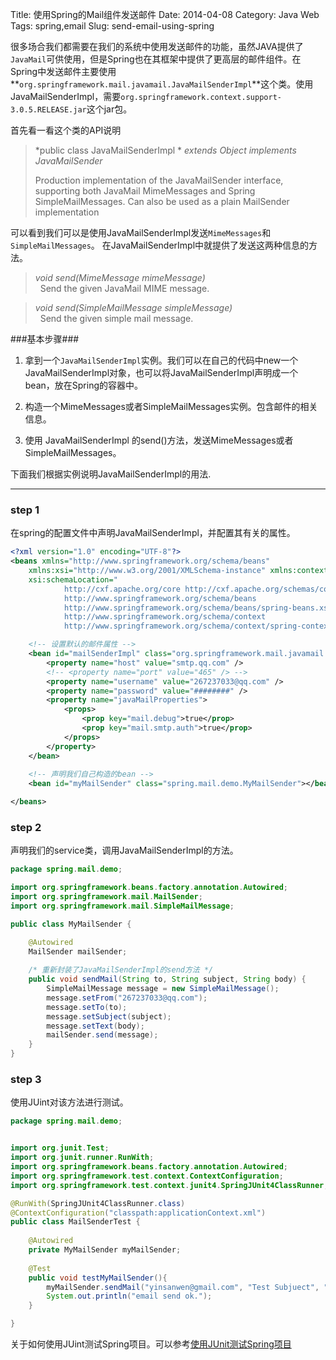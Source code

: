 Title: 使用Spring的Mail组件发送邮件
Date: 2014-04-08
Category: Java Web
Tags: spring,email
Slug: send-email-using-spring

很多场合我们都需要在我们的系统中使用发送邮件的功能，虽然JAVA提供了`JavaMail`可供使用，但是Spring也在其框架中提供了更高层的邮件组件。在Spring中发送邮件主要使用**`org.springframework.mail.javamail.JavaMailSenderImpl`**这个类。使用JavaMailSenderImpl，需要`org.springframework.context.support-3.0.5.RELEASE.jar`这个jar包。

首先看一看这个类的API说明

>   *public class JavaMailSenderImpl *
    *extends Object*
    *implements JavaMailSender*
>    
>    Production implementation of the JavaMailSender interface, supporting both JavaMail       MimeMessages and Spring SimpleMailMessages. Can also be used as a plain MailSender        implementation

可以看到我们可以是使用JavaMailSenderImpl发送`MimeMessages`和`SimpleMailMessages`。
在JavaMailSenderImpl中就提供了发送这两种信息的方法。
> *void send(MimeMessage mimeMessage)*  
&nbsp;&nbsp;Send the given JavaMail MIME message.

> *void send(SimpleMailMessage simpleMessage)*  
&nbsp;&nbsp;Send the given simple mail message.

###基本步骤###

1. 拿到一个`JavaMailSenderImpl`实例。我们可以在自己的代码中new一个JavaMailSenderImpl对象，也可以将JavaMailSenderImpl声明成一个bean，放在Spring的容器中。

2. 构造一个MimeMessages或者SimpleMailMessages实例。包含邮件的相关信息。

3. 使用 JavaMailSenderImpl 的send()方法，发送MimeMessages或者SimpleMailMessages。

下面我们根据实例说明JavaMailSenderImpl的用法.

----------

### step 1 ###
在spring的配置文件中声明JavaMailSenderImpl，并配置其有关的属性。

``` xml 
<?xml version="1.0" encoding="UTF-8"?>
<beans xmlns="http://www.springframework.org/schema/beans"
	xmlns:xsi="http://www.w3.org/2001/XMLSchema-instance" xmlns:context="http://www.springframework.org/schema/context"
	xsi:schemaLocation="
			http://cxf.apache.org/core http://cxf.apache.org/schemas/core.xsd
			http://www.springframework.org/schema/beans 
			http://www.springframework.org/schema/beans/spring-beans.xsd
			http://www.springframework.org/schema/context 
    		http://www.springframework.org/schema/context/spring-context-3.0.xsd">

	<!-- 设置默认的邮件属性 -->
	<bean id="mailSenderImpl" class="org.springframework.mail.javamail.JavaMailSenderImpl">
		<property name="host" value="smtp.qq.com" />
		<!-- <property name="port" value="465" /> -->
		<property name="username" value="267237033@qq.com" />
		<property name="password" value="########" />
		<property name="javaMailProperties">
			<props>
				<prop key="mail.debug">true</prop>
				<prop key="mail.smtp.auth">true</prop>
			</props>
		</property>
	</bean>
	
	<!-- 声明我们自己构造的bean -->
	<bean id="myMailSender" class="spring.mail.demo.MyMailSender"></bean>

</beans>
```

### step 2 ###
声明我们的service类，调用JavaMailSenderImpl的方法。
``` java 
package spring.mail.demo;

import org.springframework.beans.factory.annotation.Autowired;
import org.springframework.mail.MailSender;
import org.springframework.mail.SimpleMailMessage;

public class MyMailSender {

	@Autowired
	MailSender mailSender;
	
	/* 重新封装了JavaMailSenderImpl的send方法 */
	public void sendMail(String to, String subject, String body) {
		SimpleMailMessage message = new SimpleMailMessage();
		message.setFrom("267237033@qq.com");
		message.setTo(to);
		message.setSubject(subject);
		message.setText(body);
		mailSender.send(message);
	}
}
```
### step 3 ###
使用JUint对该方法进行测试。
``` java
package spring.mail.demo;


import org.junit.Test;
import org.junit.runner.RunWith;
import org.springframework.beans.factory.annotation.Autowired;
import org.springframework.test.context.ContextConfiguration;
import org.springframework.test.context.junit4.SpringJUnit4ClassRunner;

@RunWith(SpringJUnit4ClassRunner.class)
@ContextConfiguration("classpath:applicationContext.xml")
public class MailSenderTest {
	
	@Autowired
	private MyMailSender myMailSender;
	
	@Test
	public void testMyMailSender(){
		myMailSender.sendMail("yinsanwen@gmail.com", "Test Subjuect", "Test body ");
		System.out.println("email send ok.");
	}

}
```
关于如何使用JUint测试Spring项目。可以参考[使用JUnit测试Spring项目][1]




  [1]: http://about:blank
  
  
